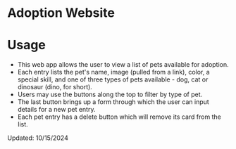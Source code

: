 # Adoption Website

# Usage
* This web app allows the user to view a list of pets available for adoption.
* Each entry lists the pet's name, image (pulled from a link), color, a special skill, and one of three types of pets available - dog, cat or dinosaur (dino, for short).
* Users may use the buttons along the top to filter by type of pet.
* The last button brings up a form through which the user can input details for a new pet entry.
* Each pet entry has a delete button which will remove its card from the list. 

Updated: 10/15/2024
